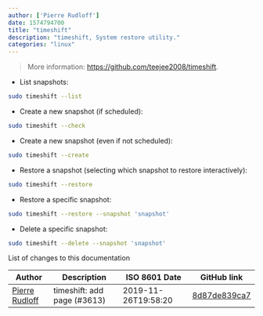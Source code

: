 ```yaml
---
author: ['Pierre Rudloff']
date: 1574794700
title: "timeshift"
description: "timeshift, System restore utility."
categories: "linux"
---
```

> More information: <https://github.com/teejee2008/timeshift>.

- List snapshots:

```bash
sudo timeshift --list
```

- Create a new snapshot (if scheduled):

```bash
sudo timeshift --check
```

- Create a new snapshot (even if not scheduled):

```bash
sudo timeshift --create
```

- Restore a snapshot (selecting which snapshot to restore interactively):

```bash
sudo timeshift --restore
```

- Restore a specific snapshot:

```bash
sudo timeshift --restore --snapshot 'snapshot'
```

- Delete a specific snapshot:

```bash
sudo timeshift --delete --snapshot 'snapshot'
```
List of changes to this documentation


Author | Description | ISO 8601 Date | GitHub link
------|-----|-----|-----
[Pierre Rudloff](mailto:contact@rudloff.pro) | timeshift: add page (#3613) | 2019-11-26T19:58:20 | [8d87de839ca7](https://github.com/tldr-pages/tldr/commit/8d87de839ca731282553327432102697a0e19373)

